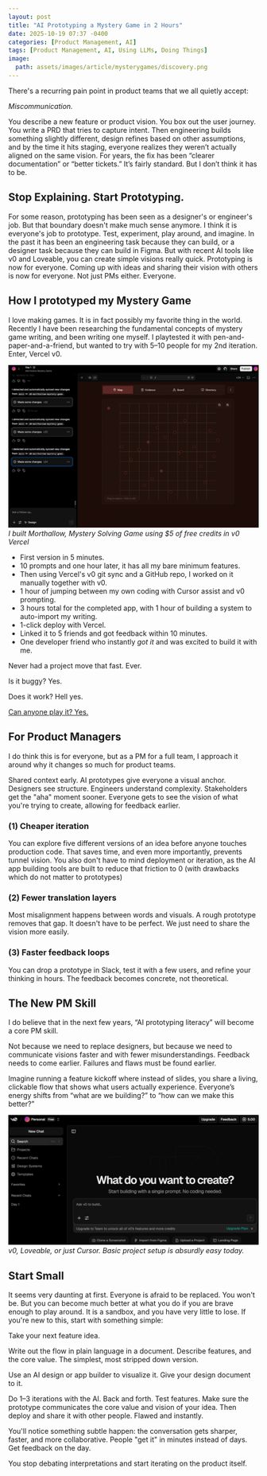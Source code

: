 ```yaml
---
layout: post
title: "AI Prototyping a Mystery Game in 2 Hours"
date: 2025-10-19 07:37 -0400
categories: [Product Management, AI]
tags: [Product Management, AI, Using LLMs, Doing Things]
image:
  path: assets/images/article/mysterygames/discovery.png
---
```



There's a recurring pain point in product teams that we all quietly accept:

*Miscommunication.* 

You describe a new feature or product vision.
You box out the user journey.
You write a PRD that tries to capture intent.
Then engineering builds something slightly different, design refines based on other assumptions, and by the time it hits staging, everyone realizes they weren’t actually aligned on the same vision. For years, the fix has been “clearer documentation” or “better tickets.” It’s fairly standard. But I don’t think it has to be. 

## Stop Explaining. Start Prototyping.

For some reason, prototyping has been seen as a designer's or engineer's job.
But that boundary doesn't make much sense anymore. I think it is everyone's job to prototype. Test, experiment, play around, and imagine. In the past it has been an engineering task because they can build, or a designer task because they can build in Figma. But with recent AI tools like v0 and Loveable, you can create simple visions really quick. Prototyping is now for everyone. Coming up with ideas and sharing their vision with others is now for everyone. Not just PMs either. Everyone.

## How I prototyped my Mystery Game

I love making games. It is in fact possibly my favorite thing in the world. Recently I have been researching the fundamental concepts of mystery game writing, and been writing one myself. I playtested it with pen-and-paper-and-a-friend, but wanted to try with 5–10 people for my 2nd iteration. Enter, Vercel v0.

![V0 AI Mystery Game](assets/images/article/other/v0Morthallow.png)
*I built Morthallow, Mystery Solving Game using $5 of free credits in v0 Vercel*

- First version in 5 minutes.
- 10 prompts and one hour later, it has all my bare minimum features.
- Then using Vercel's v0 git sync and a GitHub repo, I worked on it manually together with v0.
- 1 hour of jumping between my own coding with Cursor assist and v0 prompting.
- 3 hours total for the completed app, with 1 hour of building a system to auto-import my writing.
- 1-click deploy with Vercel.
- Linked it to 5 friends and got feedback within 10 minutes.
- One developer friend who instantly *got it* and was excited to build it with me.

Never had a project move that fast. Ever.

Is it buggy? Yes.

Does it work? Hell yes.

[Can anyone play it? Yes.](https://morthallow.vercel.app/)

## For Product Managers
I do think this is for everyone, but as a PM for a full team, I approach it around why it changes so much for product teams.

Shared context early.
AI prototypes give everyone a visual anchor. Designers see structure. Engineers understand complexity. Stakeholders get the "aha" moment sooner. Everyone gets to see the vision of what you're trying to create, allowing for feedback earlier.


### (1) Cheaper iteration
You can explore five different versions of an idea before anyone touches production code. That saves time, and even more importantly, prevents tunnel vision. You also don't have to mind deployment or iteration, as the AI app building tools are built to reduce that friction to 0 (with drawbacks which do not matter to prototypes)


### (2) Fewer translation layers
Most misalignment happens between words and visuals. A rough prototype removes that gap. It doesn't have to be perfect. We just need to share the vision more easily.

### (3) Faster feedback loops
You can drop a prototype in Slack, test it with a few users, and refine your thinking in hours. The feedback becomes concrete, not theoretical.


## The New PM Skill
I do believe that in the next few years, “AI prototyping literacy” will become a core PM skill.

Not because we need to replace designers, but because we need to communicate visions faster and with fewer misunderstandings. Feedback needs to come earlier. Failures and flaws must be found earlier.

Imagine running a feature kickoff where instead of slides, you share a living, clickable flow that shows what users actually experience. Everyone’s energy shifts from “what are we building?” to “how can we make this better?”

![V0](assets/images/article/other/v0.png)
*v0, Loveable, or just Cursor. Basic project setup is absurdly easy today.*


## Start Small
It seems very daunting at first. Everyone is afraid to be replaced. You won't be. But you can become much better at what you do if you are brave enough to play around. It is a sandbox, and you have very little to lose.
If you're new to this, start with something simple:

Take your next feature idea.

Write out the flow in plain language in a document. Describe features, and the core value. The simplest, most stripped down version.

Use an AI design or app builder to visualize it. Give your design document to it.

Do 1–3 iterations with the AI. Back and forth. Test features. Make sure the prototype communicates the core value and vision of your idea. Then deploy and share it with other people. Flawed and instantly.

You'll notice something subtle happen: the conversation gets sharper, faster, and more collaborative. People "get it" in minutes instead of days. Get feedback on the day.

You stop debating interpretations and start iterating on the product itself.
